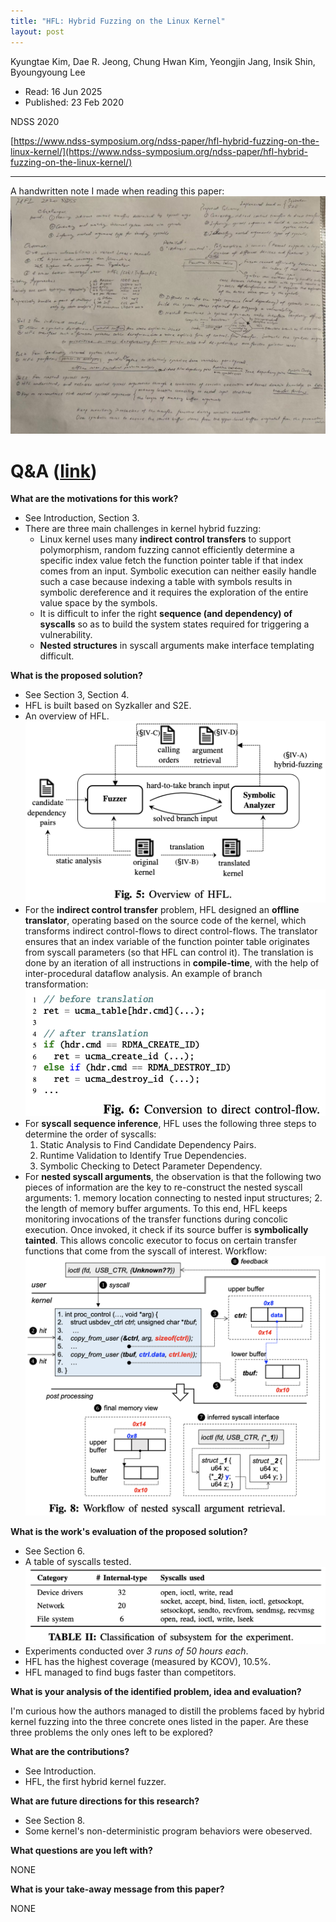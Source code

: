 ```yaml
---
title: "HFL: Hybrid Fuzzing on the Linux Kernel"
layout: post
---
```


Kyungtae Kim, Dae R. Jeong, Chung Hwan Kim, Yeongjin Jang, Insik Shin, Byoungyoung Lee

* Read: 16 Jun 2025
* Published: 23 Feb 2020

NDSS 2020

[https://www.ndss-symposium.org/ndss-paper/hfl-hybrid-fuzzing-on-the-linux-kernel/](https://www.ndss-symposium.org/ndss-paper/hfl-hybrid-fuzzing-on-the-linux-kernel/)

---

A handwritten note I made when reading this paper:
![handwritten](/images/posts/hfl/notes.jpeg)

# Q&A ([link](https://cseweb.ucsd.edu/~wgg/CSE210/howtoread.html))

**What are the motivations for this work?** 

* See Introduction, Section 3.
* There are three main challenges in kernel hybrid fuzzing:
    * Linux kernel uses many **indirect control transfers** to support polymorphism, random fuzzing cannot efficiently determine a specific index value fetch the function pointer table if that index comes from an input. Symbolic execution can neither easily handle such a case because indexing a table with symbols results in symbolic dereference and it requires the exploration of the entire value space by the symbols.
    * It is difficult to infer the right **sequence (and dependency) of syscalls** so as to build the system states required for triggering a vulnerability.
    * **Nested structures** in syscall arguments make interface templating difficult.

**What is the proposed solution?**

* See Section 3, Section 4.
* HFL is built based on Syzkaller and S2E.
* An overview of HFL.
![overview](/images/posts/hfl/overview.png)
* For the **indirect control transfer** problem, HFL designed an **offline translator**, operating based on the source code of the kernel, which transforms indirect control-flows to direct control-flows. The translator ensures that an index variable of the function pointer table originates from syscall parameters (so that HFL can control it). The translation is done by an iteration of all instructions in **compile-time**, with the help of inter-procedural dataflow analysis. An example of branch transformation:
![branch](/images/posts/hfl/branch.png) 
* For **syscall sequence inference**, HFL uses the following three steps to determine the order of syscalls:
    1. Static Analysis to Find Candidate Dependency Pairs.
    2. Runtime Validation to Identify True Dependencies.
    3. Symbolic Checking to Detect Parameter Dependency.
* For **nested syscall arguments**, the observation is that the following two pieces of information are the key to re-construct the nested syscall arguments: 1. memory location connecting to nested input structures; 2. the length of memory buffer arguments. To this end, HFL keeps monitoring invocations of the transfer functions during concolic execution. Once invoked, it check if its source buffer is **symbolically tainted**. This allows concolic executor to focus on certain transfer functions that come from the syscall of interest. Workflow:
![nested](/images/posts/hfl/nested.png)

**What is the work's evaluation of the proposed solution?**
* See Section 6.
* A table of syscalls tested.
![syscalltested](/images/posts/hfl/syscalltested.png)
* Experiments conducted over *3 runs of 50 hours each*.
* HFL has the highest coverage (measured by KCOV), 10.5%.
* HFL managed to find bugs faster than competitors.

**What is your analysis of the identified problem, idea and evaluation?**

I'm curious how the authors managed to distill the problems faced by hybrid kernel fuzzing into the three concrete ones listed in the paper. Are these three problems the only ones left to be explored?

**What are the contributions?**
* See Introduction.
* HFL, the first hybrid kernel fuzzer.

**What are future directions for this research?**
* See Section 8.
* Some kernel's non-deterministic program behaviors were obeserved.

**What questions are you left with?**

NONE

**What is your take-away message from this paper?**

NONE